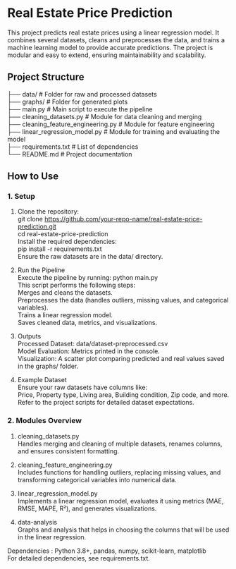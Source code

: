<h1>Real Estate Price Prediction</h1>

This project predicts real estate prices using a linear regression model. It combines several datasets, cleans and preprocesses the data, and trains a machine learning model to provide accurate predictions. The project is modular and easy to extend, ensuring maintainability and scalability.

## **Project Structure**
├── data/ # Folder for raw and processed datasets 
<br>├── graphs/ # Folder for generated plots 
<br>├── main.py # Main script to execute the pipeline 
<br>├── cleaning_datasets.py # Module for data cleaning and merging 
<br>├── cleaning_feature_engineering.py # Module for feature engineering 
<br>├── linear_regression_model.py # Module for training and evaluating the model 
<br>├── requirements.txt # List of dependencies 
<br>└── README.md # Project documentation


## **How to Use**

### **1. Setup**
1. Clone the repository:<br>
   git clone https://github.com/your-repo-name/real-estate-price-prediction.git<br>
   cd real-estate-price-prediction<br>
Install the required dependencies:<br>
pip install -r requirements.txt<br>
Ensure the raw datasets are in the data/ directory.

2. Run the Pipeline<br>
Execute the pipeline by running:
python main.py<br>
This script performs the following steps:<br>
Merges and cleans the datasets.<br>
Preprocesses the data (handles outliers, missing values, and categorical variables).<br>
Trains a linear regression model.<br>
Saves cleaned data, metrics, and visualizations.

3. Outputs<br>
Processed Dataset: data/dataset-preprocessed.csv<br>
Model Evaluation: Metrics printed in the console.<br>
Visualization: A scatter plot comparing predicted and real values saved in the graphs/ folder.

4. Example Dataset<br>
Ensure your raw datasets have columns like:<br>
Price, Property type, Living area, Building condition, Zip code, and more.<br>
Refer to the project scripts for detailed dataset expectations.

### **2. Modules Overview** 
1. cleaning_datasets.py<br>
Handles merging and cleaning of multiple datasets, renames columns, and ensures consistent formatting.

2. cleaning_feature_engineering.py<br>
Includes functions for handling outliers, replacing missing values, and transforming categorical variables into numerical data.

3. linear_regression_model.py<br>
Implements a linear regression model, evaluates it using metrics (MAE, RMSE, MAPE, R²), and generates visualizations.

4. data-analysis<br>
Graphs and analysis that helps in choosing the columns that will be used in the linear regression.

Dependencies :
Python 3.8+,
pandas,
numpy,
scikit-learn,
matplotlib <br>
For detailed dependencies, see requirements.txt.
